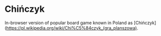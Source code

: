 Chińczyk
========
In-browser version of popular board game known in Poland as [Chińczyk](https://pl.wikipedia.org/wiki/Chi%C5%84czyk_(gra_planszowa).
